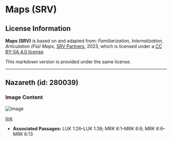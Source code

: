 # Maps (SRV)

## License Information

**Maps (SRV)** is based on and adapted from: _Familiarization, Internalization, Articulation (Fia) Maps_, [SRV Partners](https://srvpartners.org/home/), 2023, which is licensed under a [CC BY-SA 4.0 license](https://creativecommons.org/licenses/by-sa/4.0/legalcode.en).

This markdown version is provided under the same license.



--------------------------------

## Nazareth (id: 280039)

### Image Content

![Image](https://cdn.aquifer.bible/aquifer-content/resources/FIAMaps/nazareth.jpg)

[link](https://cdn.aquifer.bible/aquifer-content/resources/FIAMaps/nazareth.jpg)

* **Associated Passages:** LUK 1:26–LUK 1:38; MRK 6:1–MRK 6:6; MRK 6:6–MRK 6:13

